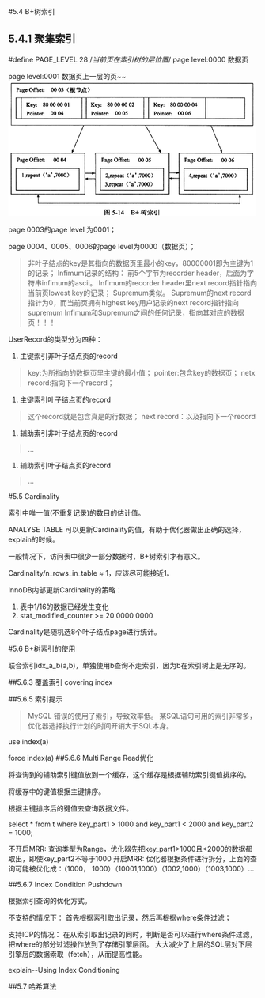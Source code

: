 #5.4 B+树索引
## 5.4.1 聚集索引
#define PAGE_LEVEL                 28     /*当前页在索引树的层位置*/ 
page level:0000 数据页

page level:0001 数据页上一层的页~~
![B+树索引](./png/B+树索引.png)

page 0003的page level 为0001；

page 0004、0005、0006的page level为0000（数据页）；

> 非叶子结点的key是其指向的数据页里最小的key，80000001即为主键为1的记录；
> Infimum记录的结构：
> 前5个字节为recorder header，后面为字符串infimum的ascii。
> Infimum的recorder header里next record指针指向当前页lowest key的记录；
> Supremum类似。
> Supremum的next record指针为0，而当前页拥有highest key用户记录的next record指针指向supremum
Infimum和Supremum之间的任何记录，指向其对应的数据页！！！

UserRecord的类型分为四种：
1. 主键索引非叶子结点页的record

> key:为所指向的数据页里主键的最小值；
> pointer:包含key的数据页；
> netx record:指向下一个record；
1. 主键索引叶子结点页的record
> 这个record就是包含真是的行数据；
> next record：以及指向下一个record
1. 辅助索引非叶子结点页的record
> ...
1. 辅助索引叶子结点页的record
> ...



#5.5 Cardinality

索引中唯一值(不重复记录)的数目的估计值。

ANALYSE TABLE 可以更新Cardinality的值，有助于优化器做出正确的选择，explain的时候。

一般情况下，访问表中很少一部分数据时，B+树索引才有意义。

Cardinality/n_rows_in_table ≈ 1，应该尽可能接近1。

InnoDB内部更新Cardinality的策略：
1. 表中1/16的数据已经发生变化
1. stat_modified_counter >= 20 0000 0000

Cardinality是随机选8个叶子结点page进行统计。

#5.6 B+树索引的使用

联合索引idx_a_b(a,b)，单独使用b查询不走索引，因为b在索引树上是无序的。

##5.6.3 覆盖索引
covering index


##5.6.5 索引提示
> MySQL 错误的使用了索引，导致效率低。
> 某SQL语句可用的索引非常多，优化器选择执行计划的时间开销大于SQL本身。

use index(a)

force index(a)
##5.6.6 Multi Range Read优化

将查询到的辅助索引键值放到一个缓存，这个缓存是根据辅助索引键值排序的。

将缓存中的键值根据主键排序。

根据主键排序后的键值去查询数据文件。

select * from t
    where key_part1 > 1000 and key_part1 < 2000
    and key_part2 = 1000;

不开启MRR:
查询类型为Range，优化器先把key_part1>1000且<2000的数据都取出，即使key_part2不等于1000
开启MRR:
优化器根据条件进行拆分，上面的查询可能被优化成：（1000， 1000）（10001,1000）（1002,1000）（1003,1000）...

##5.6.7 Index Condition Pushdown

根据索引查询的优化方式。

不支持的情况下：
首先根据索引取出记录，然后再根据where条件过滤；

支持ICP的情况：
在从索引取出记录的同时，判断是否可以进行where条件过滤，把where的部分过滤操作放到了存储引擎层面。
大大减少了上层的SQL层对下层引擎层的数据索取（fetch），从而提高性能。

explain--Using Index Conditioning

##5.7 哈希算法




